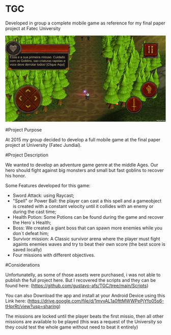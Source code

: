 # TGC
Developed in group a complete mobile game as reference for my final paper project at Fatec University

![alt text](External/apksnap02.png)

#Project Purpose

At 2015 my group decided to develop a full mobile game at the final paper project at University (Fatec Jundiaí).

#Project Description

We wanted to develop an adventure game genre at the middle Ages. Our hero should fight against big monsters and small but fast goblins to recover his honor.

Some Features developed for this game:
- Sword Attack: using Raycast;
- "Spell" or Power Ball: the player can cast a this spell and a gameobject is created with a constant velocity until it collides with an enemy or during the cast time;
- Health Potion: Some Potions can be found during the game and recover the Hero`s Health;
- Boss: We created a giant boss that can spawn more enemies while you don`t defeat him;
- Survivor mission: A Classic survivor arena where the player must fight againts enemies waves and try to beat their own score (the best score is saved locally)
- Four missions with different objectives.

#Considerations

Unfortunatelly, as some of those assets were purchased, i was not able to publish the full project here. But I recovered the scripts and they can be found here: 
(https://github.com/gustavo-afs/TGC/tree/main/Scripts)

You can also Download the app and install at your Android Device using this Link here: (https://drive.google.com/file/d/1mvvAL1a0fttMWWPePjYfo05s6-tHprRt/view?usp=sharing)

The missions are locked until the player beats the first missio, then all other missions are available to be played (this was a request of the University so they could test the whole game without need to beat it entirely)

